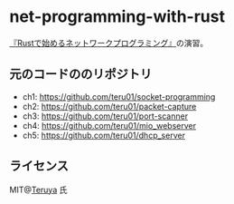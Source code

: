 # net-programming-with-rust

[『Rustで始めるネットワークプログラミング』](https://cha-shu00.hatenablog.com/entry/2019/06/12/231526)の演習。  

## 元のコードののリポジトリ

- ch1: https://github.com/teru01/socket-programming
- ch2: https://github.com/teru01/packet-capture
- ch3: https://github.com/teru01/port-scanner
- ch4: https://github.com/teru01/mio_webserver
- ch5: https://github.com/teru01/dhcp_server

## ライセンス

MIT@[Teruya](https://github.com/teru01) 氏
